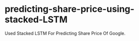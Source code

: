 # predicting-share-price-using-stacked-LSTM
Used Stacked LSTM For Predicting Share Price Of Google.
